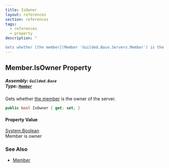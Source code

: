 ```yaml
---
title: IsOwner
layout: references
section: references
tags:
  - references
  - property
description: "

Gets whether [the member](Member 'Guilded.Base.Servers.Member') is the owner of the server."
---
```


## Member.IsOwner Property
##### **Assembly:** `Guilded.Base`<br/>**Type:** [`Member`](Member 'Guilded.Base.Servers.Member')

Gets whether [the member](Member 'Guilded.Base.Servers.Member') is the owner of the server.

```csharp
public bool IsOwner { get; set; }
```

#### Property Value
[System.Boolean](https://docs.microsoft.com/en-us/dotnet/api/System.Boolean 'System.Boolean')  
Member is owner

### See Also
- [Member](Member 'Guilded.Base.Servers.Member')